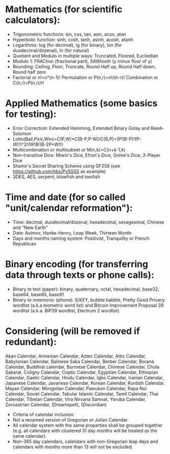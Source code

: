 # Mathematics (for scientific calculators):
* Trigonometric functions: sin, cos, tan, asin, acos, atan
* Hyperbolic function: sinh, cosh, tanh, asinh, acosh, atanh
* Logarithms: log (for decimal), lg (for binary), lon (for duodecimal/dozenal), ln (for natural)
* Quotient and Modulo in multiple ways: Truncated, Floored, Eucliedian
* Modulo 1: FRACtion (fractional part), SAWtooth (y minus floor of y)
* Rounding: Ceiling, Floor, Truncate, Round Half up, Round Half down, Round half zero
* Factorial or n!=n*(n-1)! Permutation or P(n,r)=n!/(n-r)! Combination or C(n,r)=P(n,r)/r!

# Applied Mathematics (some basics for testing):
* Error Correction: Extended Hamming, Extended Binary Golay and Reed–Solomon
* Lotto(Ball,Pick,Win)=C(P,W)*C(B-P,P-W)/C(B,P)=(P!(B-P)!(P-W)!)^2/(W!B!(B-2P+W)!)
* Multicombination or multisubset or M(n,k)=C(n+k-1,k)
* Non-transitive Dice: Miwin's Dice, Efron's Dice, Grime's Dice, 3-Player Dice
* Shamir's Secret Sharing Scheme using GF256 (see https://github.com/hbs/PySSSS as example)
* 3DES, AES, serpent, blowfish and twofish

# Time and date (for so called "unit/calendar reformation"):
* Time: decimal, duodecimal/dozenal, hexadecimal, sexagesimal, Chinese and "New Earth"
* Date: Asimov, Hanke-Henry, Leap Week, Thirteen Month
* Days and months naming system: Positivist, Tranquility or French Republican

# Binary encoding (for transferring data through texts or phone calls):
* Binary to text (paper): binary, quaternary, octal, hexadecimal,  base32, base64, base85, base91
* Binary to mnemonic (phone): S/KEY, bubble babble, Pretty Good Privacy wordlist (a.k.a biometric word list) and Bitcoin Improvement Proposal 39 wordlist (a.k.a. BIP39 wordlist, Electrum 2 wordlist)

# Considering (will be removed if redundant):
Akan Calendar, Armenian Calendar, Aztec Calendar, Attic Calendar, Babylonian Calendar, Balinese Saka Calendar, Berber Calendar, Borana Calendar, Buddhist calendar, Burmese Calendar, Chinese Calendar, Chula Sakarat, Coligny Calendar, Coptic Calendar, Egyptian Calendar, Ethiopian Calendar, Gaelic Calendar, Hindu Calendar, Igbo Calendar, Iranian Calendar, Japanese Calendar, Javanese Calendar, Korean Calendar, Kurdish Calendar, Mayan Calendar, Mongolian Calendar, Pawukon Calendar, Rapa Nui Calendar, Soviet Calendar, Tabular Islamic Calendar, Tamil Calendar, Thai Calendar, Tibetan Calendar, Vira Nirvana Samvat, Yoruba Calendar, Zoroastrian Calendar, (Dreamspell), (Discordian)
* Criteria of calendar inclusion:
* Not a renamed version of Gregorian or Julian Calendar.
* All calendar system with the same properties shall be grouped together (e.g. all calendars with clustered 31 day months will be treated as the same calendar).
* Non-365 day calendars, calendars with non-Gregorian leap days and calendars with months more than 13 will not be excluded.
